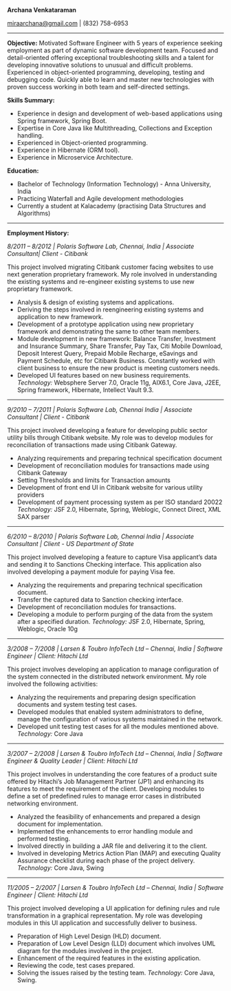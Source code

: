 **Archana Venkataraman**

miraarchana@gmail.com | (832) 758-6953
________________________________________________________________________________________________________________________________________	
**Objective:**
Motivated Software Engineer with 5 years of experience seeking employment as part of dynamic software development team. Focused and detail-oriented offering exceptional troubleshooting skills and a talent for developing innovative solutions to unusual and difficult problems. Experienced in object-oriented programming, developing, testing and debugging code. Quickly able to learn and master new technologies with proven success working in both team and self-directed settings.

**Skills Summary:**
 * Experience in design and development of web-based applications using Spring framework, Spring Boot.
 * Expertise in Core Java like Multithreading, Collections and Exception handling.
 * Experienced in Object-oriented programming.
 * Experience in Hibernate (ORM tool).
 * Experience in Microservice Architecture.

**Education:**
* Bachelor of Technology  (Information Technology)  - Anna University, India
* Practicing Waterfall and Agile development methodologies
* Currently a student at Kalacademy (practising Data Structures and Algorithms)
________________________________________________________________________________________________________________________________________

**Employment History:**

*8/2011 – 8/2012 | Polaris Software Lab, Chennai, India | Associate Consultant| Client - Citibank*

This project involved migrating Citibank customer facing websites to use next generation proprietary framework. My role involved in understanding the existing systems and re-engineer existing systems to use new proprietary framework.

- Analysis & design of existing systems and applications.
- Deriving the steps involved in reengineering existing systems and application to new framework.
- Development of a prototype application using new proprietary framework and demonstrating the same to other team members.
- Module development in new framework: Balance Transfer, Investment and Insurance Summary, Share Transfer, Pay Tax, Citi Mobile   Download, Deposit Interest Query, Prepaid Mobile Recharge, eSavings and Payment Schedule, etc for Citibank Business.
Constantly worked with client business to ensure the new product is meeting customers needs.
- Developed UI features based on new business requirements.
*Technology:*
Websphere Server 7.0, Oracle 11g, AIX6.1, Core Java, J2EE, Spring framework, Hibernate, Intellect Vault 9.3.
----------------------------------------------------------------------------------------------------------------------------------------
*9/2010 – 7/2011 | Polaris Software Lab, Chennai India | Associate Consultant | Client - Citibank*

This project involved developing a feature for developing public sector utility bills through Citibank website. My role was to develop modules for reconciliation of transactions made using Citibank Gateway.
- Analyzing requirements and preparing technical specification document
- Development of reconciliation modules for transactions made using Citibank Gateway
- Setting Thresholds and limits for Transaction amounts
- Development of front end UI in Citibank website for various utility providers
- Development of payment processing system as per ISO standard 20022
*Technology:*
JSF 2.0, Hibernate, Spring, Weblogic, Connect Direct, XML SAX parser
----------------------------------------------------------------------------------------------------------------------------------------
*6/2010 – 8/2010 | Polaris Software Lab, Chennai India | Associate Consultant | Client - US Department of State*

This project involved developing a feature to capture Visa applicant’s data and sending it to Sanctions Checking interface. This application also involved developing a payment module for paying Visa fee.
- Analyzing the requirements and preparing technical specification document.
- Transfer the captured data to Sanction checking interface.
- Development of reconciliation modules for transactions.
- Developing a module to perform purging of the data from the system after a specified duration.
*Technology:*
JSF 2.0, Hibernate, Spring, Weblogic, Oracle 10g
----------------------------------------------------------------------------------------------------------------------------------------
*3/2008 – 7/2008 | Larsen & Toubro InfoTech Ltd – Chennai, India | Software Engineer | Client: Hitachi Ltd*

This project involves developing an application to manage configuration of the system connected in the distributed network environment. My role involved the following activities:
- Analyzing the requirements and preparing design specification documents and system testing test cases.
- Developed modules that enabled system administrators to define, manage the configuration of various systems maintained in the network.
- Developed unit testing test cases for all the modules mentioned above.
*Technology:*
Core Java
----------------------------------------------------------------------------------------------------------------------------------------
*3/2007 – 2/2008 | Larsen & Toubro InfoTech Ltd – Chennai, India | Software Engineer & Quality Leader | Client: Hitachi Ltd*

This project involves in understanding the core features of a product suite offered by Hitachi’s Job Management Partner (JP1) and enhancing its features to meet the requirement of the client.  Developing modules to define a set of predefined rules to manage error cases in distributed networking environment.
- Analyzed the feasibility of enhancements and prepared a design document for implementation.
- Implemented the enhancements to error handling module  and performed testing.
- Involved directly in building a JAR file and delivering it to the client.
- Involved in developing Metrics Action Plan (MAP) and executing Quality Assurance checklist during each phase of the project delivery.
*Technology:*
Core Java, Swing
----------------------------------------------------------------------------------------------------------------------------------------
*11/2005 – 2/2007 | Larsen & Toubro InfoTech Ltd – Chennai, India | Software Engineer | Client: Hitachi Ltd*

This project involved developing a UI application for defining rules and rule transformation in a graphical representation. My role was developing modules in this UI application and successfully deliver to business.
- Preparation of High Level Design (HLD) document.
- Preparation of Low Level Design (LLD) document which involves UML diagram for the modules involved in the project.
- Enhancement of the required features in the existing application.
- Reviewing the code, test cases prepared.
- Solving the issues raised by the testing team.
*Technology:*
Core Java, Swing.
